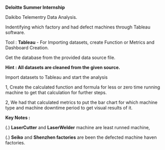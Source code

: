 **Deloitte Summer Internship**

Daikibo Telementry Data Analysis.

Indentifying which factory and had defect machines through Tableau software.

Tool : 
**Tableau** - For Importing datasets, create Function or Metrics and Dashboard Creation.

Get the database from the provided data source file.

**Hint : All datasets are cleaned from the given source.**

Import datasets to Tableau and start the analysis

1, Create the calculated function and formula for less or zero time running machine to get that calculation for further steps. 

2, We had that calculated metrics to put the bar chart for which machine type and machine downtime period to get visual results of it. 

**Key Notes :**

(.) **LaserCutter** and **LaserWelder** machine are least runned machine,

(.) **Seiko** and **Shenzhen factories** are been the defected machine haven factories.
